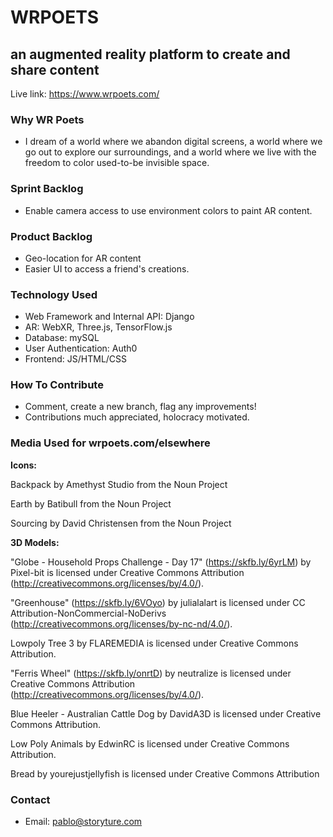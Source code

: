 # WRPOETS
## an augmented reality platform to create and share content
Live link: https://www.wrpoets.com/

### Why WR Poets
* I dream of a world where we abandon digital screens, a world where we go out to explore our surroundings, and a world where we live with the freedom to color used-to-be invisible space.

### Sprint Backlog
* Enable camera access to use environment colors to paint AR content.

### Product Backlog
* Geo-location for AR content
* Easier UI to access a friend's creations.

### Technology Used
* Web Framework and Internal API: Django
* AR: WebXR, Three.js, TensorFlow.js
* Database: mySQL
* User Authentication: Auth0
* Frontend: JS/HTML/CSS

### How To Contribute
* Comment, create a new branch, flag any improvements!
* Contributions much appreciated, holocracy motivated.

### Media Used for wrpoets.com/elsewhere

**Icons:**

Backpack by Amethyst Studio from the Noun Project

Earth by Batibull from the Noun Project

Sourcing by David Christensen from the Noun Project

**3D Models:**

"Globe - Household Props Challenge - Day 17" (https://skfb.ly/6yrLM) by Pixel-bit is licensed under Creative Commons Attribution (http://creativecommons.org/licenses/by/4.0/).

"Greenhouse" (https://skfb.ly/6VOyo) by julialalart is licensed under CC Attribution-NonCommercial-NoDerivs (http://creativecommons.org/licenses/by-nc-nd/4.0/).

Lowpoly Tree 3 by FLAREMEDIA is licensed under Creative Commons Attribution.

"Ferris Wheel" (https://skfb.ly/onrtD) by neutralize is licensed under Creative Commons Attribution (http://creativecommons.org/licenses/by/4.0/).

Blue Heeler - Australian Cattle Dog by DavidA3D is licensed under Creative Commons Attribution.

Low Poly Animals by EdwinRC is licensed under Creative Commons Attribution.

Bread by yourejustjellyfish is licensed under Creative Commons Attribution


### Contact
* Email: pablo@storyture.com

